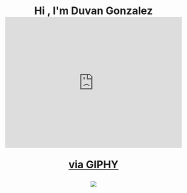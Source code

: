 <h1 align="center">Hi , I'm Duvan Gonzalez <iframe src="https://giphy.com/embed/CTX0ivSQbI78A" width="480" height="355" frameBorder="0" class="giphy-embed" allowFullScreen></iframe><p><a href="https://giphy.com/gifs/internet-computer-technology-CTX0ivSQbI78A">via GIPHY</a></p></h1>
<p align="center">
  <a href="https://github.com/DenverCoder1/readme-typing-svg"><img src="https://readme-typing-svg.herokuapp.com?lines=Computer+Science+Student+42+school;Always%20learning%20new%20things&center=true&width=500&height=50"></a>
</p>
